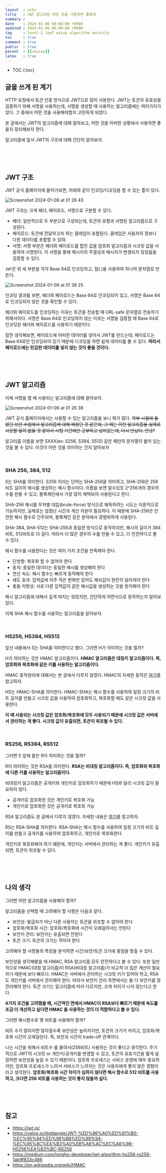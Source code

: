 ```yaml
---
layout  : wiki
title   : JWT 알고리즘 어떤 것을 사용하면 좋을까
summary :
date    : 2024-01-06 00:00:00 +0900
updated : 2024-01-06 00:00:00 +0900
tag     : level-2 leaf essay algorithm security
toc     : true
comment : true
public  : true
parent  : [[/essay]]
latex   : true
---
```

* TOC
{:toc}

## 글을 쓰게 된 계기

HTTP 요청에서 토큰 인증 방식으로 JWT으로 많이 사용한다. JWT는 토큰의 유효성을 검증하기 위해 서명을 사용하는데, 서명을 생성할 때 사용하는 알고리즘에는 여러가지가 있다. 그 중에서 어떤 것을 사용해야할지 고민하게 되었다.

본 글에서는 JWT의 알고리즘에 대해 알아보고, 어떤 것을 어떠한 상황에서 사용하면 좋을지 정리해보자 한다.

알고리즘에 앞서 JWT의 구조에 대해 간단히 알아보자.

<br><br><br>

## JWT 구조

JWT 공식 홈페이지에 들어가보면, 아래와 같이 인코딩/디코딩을 할 수 있는 툴이 있다.

![Screenshot 2024-01-06 at 01 26 43](https://github.com/dragonappear/dragonappear.github.io/assets/89398909/bb0d1444-34f8-4f6c-ac69-05f2f5f596dc)

JWT 구조는 크게 헤더, 페이로드, 서명으로 구분할 수 있다.

- 헤더: 일반적으로 두 부분으로 구성되는데, 토큰의 유형과 서명된 알고리즘으로 구성된다.
- 페이로드: 토큰에 전달하고자 하는 클레임이 포함된다. 클레임은 사용자의 정보나 다른 데이터를 포함할 수 있따.
- 서명: 서명 부분은 헤더와 페이로드를 합친 값을 암호화 알고리즘과 시크릿 값을 사용하여 서명한다. 이 서명을 통해 메시지의 무결성과 메시지가 변경되지 않았음을 검증할 수 있다.

`JWT`은 위 세 부분을 각각 Base 64로 인코딩하고, 점(.)을 사용하여 하나의 문자열로 만든다.

![Screenshot 2024-01-06 at 01 38 25](https://github.com/dragonappear/dragonappear.github.io/assets/89398909/0a267051-3bd9-425f-a102-4e44d4d50a44)

인코딩 결과를 보면, 헤더와 페이로드는 Base 64로 인코딩되어 있고, 서명은 Base 64로 인코딩되지 않은 것을 확인할 수 있다.

헤더와 페이로드를 인코딩하는 이유는 토큰을 전송할 때 URL-safe 문자열로 전송하기 위해서이다. 서명은 Base 64로 인코딩하지 않는 이유는 서명을 검증할 때 Base 64로 인코딩된 헤더와 페이로드를 사용하기 때문이다.

잠깐 생각해보면, 페이로드에 어떠한 데이터를 넣어서 JWT를 만드는데, 페이로드는 Base 64로만 인코딩되어 있기 때문에 디코딩을 하면 쉽게 데이터를 볼 수 있다. **따라서 페이로드에는 민감한 데이터를 넣지 않는 것이 좋을 것이다.** 

<br><br><br>

## JWT 알고리즘

이제 서명을 할 때 사용되는 알고리즘에 대해 알아보자.

![Screenshot 2024-01-06 at 01 26 38](https://github.com/dragonappear/dragonappear.github.io/assets/89398909/dab4b169-5ab4-4959-a5f2-b7fafef566e8)

JWT 공식 홈페이지에서는 사용할 수 있는 알고리즘을 보니 뭐가 많다. ~~학부 시절에 들었던 보안 수업에서 알고리즘에 대해 배웠던 것 같은데, 그 때는 이런 알고리즘을 실제로 사용할 일이 없을 것 같아서 시험 기간에만 공부하고 넘어갔는데, 다시 만났다. 안녕?~~

알고리즘 이름을 보면 SXXX(ex: S256, S384, S512) 같은 패턴의 문자열이 붙어 있는 것을 볼 수 있다. 이것이 어떤 것을 의미하는 건지 알아보자

<br>

### SHA 256, 384, 512

S는 SHA를 의미한다. S256 이라는 단어는 SHA-256을 의미하고, SHA-256은 256비트 길이의 해시를 생성하는 해시 함수이다. 이름을 보면 알수있듯 2^256개의 경우의 수를 만들 수 있고, 블록체인에서 가장 많이 채택되어 사용된다고 한다.

SHA-256 해시를 무차별 대입(brute-force) 방식으로 해독하려는 시도는 이론적으로 가능하지만, 실제로는 엄청난 시간과 계산 자원이 필요하다. 이 때문에 SHA-256은 안전한 해시 함수로 간주되며, 블록체인 같은 분야에서 광범위하게 사용된다.

SHA-384, SHA-512는 SHA-256과 동일한 방식으로 동작하지만, 해시의 길이가 384비트, 512비트로 더 길다. 따라서 더 많은 경우의 수를 만들 수 있고, 더 안전하다고 볼 수 있다.

해시 함수를 사용한다는 것은 여러 가지 조건을 만족해야 한다.

- 단방향: 복호화 할 수 없어야 한다
- 동치: 동일한 데이터는 동일한 해시를 생성해야 한다
- 연산 속도: 해시 함수는 빠르게 동작해야 한다
- 쇄도 효과: 입력값에 아주 작은 변화만 있어도 해쉬값이 완전히 달라져야 한다
- 충돌 저항성: 서로 다른 입력값이 같은 해시값을 생성하는 것을 방지해야 한다

해시 알고리즘에 대해서 깊게 파지는 않았지만, 간단하게 어떤식으로 동작하는지 알아보았다.

이제 SHA 해시 함수를 사용하는 알고리즘을 알아보자.

<br>

### HS256, HS384, HS512

앞선 내용에서 S는 SHA를 의미한다고 했다. 그러면 H가 의미하는 것을 뭘까?

H가 의미하는 것은 HMAC 알고리즘이다. **HMAC 알고리즘은 대칭키 알고리즘이다. 즉, 암호화와 복호화에 같은 키를 사용하는 알고리즘이다.**

HMAC 동작원리에 대해서는 본 글에서 다루지 않겠다. HMAC의 자세한 동작은 [여기](https://en.wikipedia.org/wiki/HMAC)를 참고하자.

HS는 HMAC-SHA를 의미한다. HMAC-SHA는 해시 함수를 사용하여 일정 크기의 비트 길이를 만들고 시크릿 값을 사용하여 암호화하고, 복호화할 때도 같은 시크릿 값을 사용한다.

**이 때 사용되는 시크릿 값은 암호화/복호화에 모두 사용되기 때문에 시크릿 값은 서버에서 관리하는 게 좋다. 시크릿 값이 유출되면, 토큰이 위조될 수 있다.**

<br>

### RS256, RS384, RS512

그러면 S 앞에 붙은 R이 의미하는 것을 뭘까?

R이 믜미하는 것은 RSA를 의미한다. **RSA는 비대칭 알고리즘이다. 즉, 암호화와 복호화에 다른 키를 사용하는 알고리즘이다.**

비대칭키 알고리즘은 공개키와 개인키로 암호화하기 때문에 HS와 달리 시크릿 값이 필요하지 않다.

- 공개키로 암호화한 것은 개인키로 복호화 가능
- 개인키로 암호화한 것은 공개키로 복호화 가능

RSA 알고리즘도 본 글에서 다루지 않겠다. 자세한 내용은 [여기](https://en.wikipedia.org/wiki/RSA_(cryptosystem))를 참고하자.

RS는 RSA-SHA를 의미한다. RSA-SHA는 해시 함수를 사용하여 일정 크기의 비트 길이를 만들고 공개키를 사용하여 암호화하고, 개인키로 복호화한다.

개인키로 복호화해야 하기 떄문에, 개인키는 서버에서 관리하는 게 좋다. 개인키가 유출되면, 토큰이 위조될 수 있다.

<br><br><br>

## 나의 생각

그러면 어떤 알고리즘을 사용해야 할까?

알고리즘을 선택할 때 고려해야 할 사항은 다음과 같다.

- 보안성: 발급자가 아닌 다른 사용자는 토큰을 위조할 수 없어야 한다
- 암호화/복호화 시간: 암호화/복호화에 시간이 오래걸려서는 안된다
- 보안키 관리: 보안키는 유출되면 안된다
- 토큰 크기: 토큰의 크기는 작아야 한다

고려해야 할 사항들의 특징을 분석하면 시간/보안/토큰 크기에 중점을 맞출 수 있다.

보안성을 생각해봤을 때 HMAC, RSA 알고리즘 모두 안전하다고 볼 수 있다. 또한 일반적으로 HMAC(대칭 알고리즘)이 RSA(비대칭 알고리즘)가 비교적 더 많은 계산이 필요하기 때문에 보다 빠르다. 
HMAC은 서버에서 관리하는 시크릿 키가 있어야 하고, RSA도 개인키를 서버에서 관리해야 한다. 따라서 보안키 관리 측면에서는 둘 다 보안키를 잘 관리해야 한다. 
토큰 크기는 알고리즘에 따라 다르지만, 크게 차이가 나지 않는다고 한다.

**4가지 조건을 고려했을 때, 시간적인 면에서 HMAC이 RSA보다 빠르기 때문에 속도를 조금 더 개선하고 싶다면 HMAC 을 사용하는 것이 더 적합하다고 볼 수 있다.**

그러면 해시함수로 몇 비트를 사용해야 할까?

비트 수가 많아지면 많아질수록 보안성은 높아지지만, 토큰의 크기가 커지고, 암호화/복호화 시간이 오래걸린다. 즉, 보안과 시간이 trade-off 관계이다.
 
나는 시간을 위해서 비트수 를 줄여서(256비트) 사용하는 것이 좋다고 생각한다. 주기적으로 JWT의 시크릿 or 개인키/공개키를 변경할 수 있고, 토큰의 유효기간을 짧게 설정하면 보안성을 높일 수 있기 때문이다. 암호화 프로세스는 서비스 운영에 매우 중요하지만, 암호화 프로세스가 느려서 서비스가 느려지는 것은 사용자에게 좋지 않은 경험이라고 생각한다.
**암호화/복호화 시간 차이가 심하지 않다면 해시 함수로 512 비트를 사용하고, 크다면 256 비트를 사용하는 것이 좋지 않을까 싶다.**  

<br><br><br>

## 참고

- https://jwt.io/
- https://velog.io/@ddangle/JWT-%ED%86%A0%ED%81%B0-%EC%95%94%ED%98%B8%ED%99%94-%EC%95%8C%EA%B3%A0%EB%A6%AC%EC%A6%98-HS256%EA%B3%BC-RS256
- https://medium.com/jongho-developer/jwt-algorithm-hs256-rs256-1ab9f833c486
- https://en.wikipedia.org/wiki/HMAC